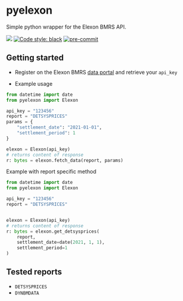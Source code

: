 # pyelexon

Simple python wrapper for the Elexon BMRS API.

[![](https://img.shields.io/badge/python-3.8-blue.svg)](https://github.com/pyenv/pyenv)
[![Code style: black](https://img.shields.io/badge/code%20style-black-000000.svg)](https://github.com/psf/black)
[![pre-commit](https://img.shields.io/badge/pre--commit-enabled-brightgreen?logo=pre-commit&logoColor=white)](https://github.com/pre-commit/pre-commit)

## Getting started

* Register on the Elexon BMRS [data portal](https://www.elexonportal.co.uk/news/latest?cachebust=q3pzb5uiac)
and retrieve your `api_key`

* Example usage
```python
from datetime import date
from pyelexon import Elexon

api_key = "123456"
report = "DETSYSPRICES"
params = {
    "settlement_date": "2021-01-01",
    "settlement_period": 1
}

elexon = Elexon(api_key)
# returns content of response
r: bytes = elexon.fetch_data(report, params)
```
Example with report specific method
```python
from datetime import date
from pyelexon import Elexon

api_key = "123456"
report = "DETSYSPRICES"


elexon = Elexon(api_key)
# returns content of response
r: bytes = elexon.get_detsysprices(
    report,
    settlement_date=date(2021, 1, 1),
    settlement_period=1
)
```

## Tested reports

* `DETSYSPRICES`
* `DYNBMDATA`
